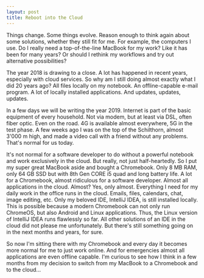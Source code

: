 ```yaml
---
layout: post
title: Reboot into the Cloud
---
```


Things change. Some things evolve. Reason enough to think again about some solutions, whether they still fit for me. For example, the computers I use. Do I really need a top-of-the-line MacBook for my work? Like it has been for many years? Or should I rethink my workflows and try out alternative possibilities?

The year 2018 is drawing to a close. A lot has happened in recent years, especially with cloud services. So why am I still doing almost exactly what I did 20 years ago? All files locally on my notebook. An offline-capable e-mail program. A lot of locally installed applications. And updates, updates, updates.

In a few days we will be writing the year 2019. Internet is part of the basic equipment of every household. Not via modem, but at least via DSL, often fiber optic. Even on the road. 4G is available almost everywhere, 5G in the test phase. A few weeks ago I was on the top of the Schilthorn, almost 3'000 m high, and made a video call with a friend without any problems. That's normal for us today.

It's not normal for a software developer to do without a powerful notebook and work exclusively in the cloud. But really, not just half-heartedly. So I put my super great MacBook aside and bought a Chromebook. Only 8 MB RAM, only 64 GB SSD but with 8th Gen CORE i5 quad and long battery life. A lot for a Chromebook, almost ridiculous for a software developer. Almost all applications in the cloud. Almost? Yes, only almost. Everything I need for my daily work in the office runs in the cloud. Emails, files, calendars, chat, image editing, etc. Only my beloved IDE, IntelliJ IDEA, is still installed locally. This is possible because a modern Chromebook can not only run ChromeOS, but also Android and Linux applications. Thus, the Linux version of IntelliJ IDEA runs flawlessly so far. All other solutions of an IDE in the cloud did not please me unfortunately. But there's still something going on in the next months and years, for sure.

So now I'm sitting there with my Chromebook and every day it becomes more normal for me to just work online. And for emergencies almost all applications are even offline capable. I'm curious to see how I think in a few months from my decision to switch from my MacBook to a Chromebook and to the cloud...
